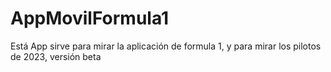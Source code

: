 # AppMovilFormula1
Está App sirve para mirar la aplicación de formula 1, y para mirar los pilotos de 2023, versión beta
